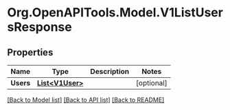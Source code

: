 # Org.OpenAPITools.Model.V1ListUsersResponse

## Properties

Name | Type | Description | Notes
------------ | ------------- | ------------- | -------------
**Users** | [**List&lt;V1User&gt;**](V1User.md) |  | [optional] 

[[Back to Model list]](../README.md#documentation-for-models) [[Back to API list]](../README.md#documentation-for-api-endpoints) [[Back to README]](../README.md)

